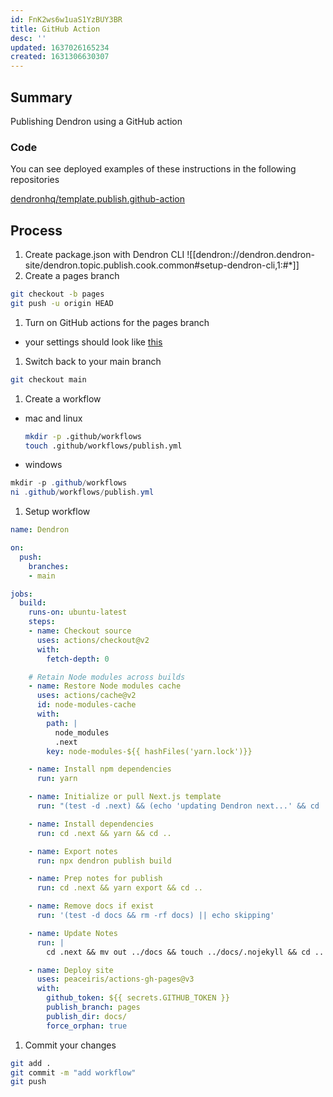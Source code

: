 ```yaml
---
id: FnK2ws6w1uaS1YzBUY3BR
title: GitHub Action
desc: ''
updated: 1637026165234
created: 1631306630307
---
```


## Summary

Publishing Dendron using a GitHub action

### Code
You can see deployed examples of these instructions in the following repositories

[dendronhq/template.publish.github-action](https://github.com/dendronhq/template.publish.github-action)

## Process
1. Create package.json with Dendron CLI
![[dendron://dendron.dendron-site/dendron.topic.publish.cook.common#setup-dendron-cli,1:#*]]
1. Create a pages branch
  ```sh
  git checkout -b pages
  git push -u origin HEAD
  ```
1. Turn on GitHub actions for the pages branch
  - your settings should look like [this](https://www.loom.com/i/5f0cbb6eb23a48e89942d76406413303)
1. Switch back to your main branch
  ```sh
  git checkout main
  ```
1. Create a workflow
  - mac and linux
    ```sh
    mkdir -p .github/workflows
    touch .github/workflows/publish.yml
    ```
  - windows
  ```powershell
  mkdir -p .github/workflows
  ni .github/workflows/publish.yml
  ```

1. Setup workflow
  ```yml
  name: Dendron

  on:
    push:
      branches:
      - main

  jobs:
    build:
      runs-on: ubuntu-latest
      steps:
      - name: Checkout source
        uses: actions/checkout@v2
        with:
          fetch-depth: 0

      # Retain Node modules across builds
      - name: Restore Node modules cache
        uses: actions/cache@v2
        id: node-modules-cache
        with:
          path: |
            node_modules
            .next
          key: node-modules-${{ hashFiles('yarn.lock')}}

      - name: Install npm dependencies
        run: yarn

      - name: Initialize or pull Next.js template
        run: "(test -d .next) && (echo 'updating Dendron next...' && cd .next && git reset --hard && git clean -f && git pull) || (echo 'init Dendron next' && npx dendron publish init)"

      - name: Install dependencies
        run: cd .next && yarn && cd ..

      - name: Export notes
        run: npx dendron publish build

      - name: Prep notes for publish
        run: cd .next && yarn export && cd ..

      - name: Remove docs if exist
        run: '(test -d docs && rm -rf docs) || echo skipping'

      - name: Update Notes
        run: |
          cd .next && mv out ../docs && touch ../docs/.nojekyll && cd ..

      - name: Deploy site
        uses: peaceiris/actions-gh-pages@v3
        with:
          github_token: ${{ secrets.GITHUB_TOKEN }}
          publish_branch: pages
          publish_dir: docs/
          force_orphan: true
  ```
1. Commit your changes
  ```sh
  git add .
  git commit -m "add workflow"
  git push
  ```
